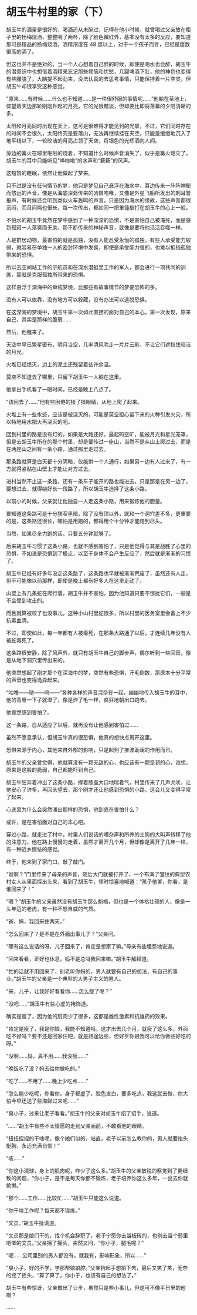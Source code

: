# 胡玉牛村里的家（下）

胡玉牛的酒量是很好的，喝酒还从未醉过，记得在他小时候，就曾喝过父亲放在柜子里的杨梅烧酒，整整喝了两杯，除了脸色微红外，基本没有太多的反应，要知道那可是精品的杨梅烧酒，酒精浓度在 48 度以上，对于一个孩子而言，已经是度数很高的酒了。

但这也并不是绝对的，当一个人心想着自己醉的时候，即使是喝水也会醉，胡玉牛的潜意识中也想借着酒精来忘记那些烦恼和忧愁，几罐啤酒下肚，他的神色也变得有些朦胧了，大脑提不起劲来，没法认真的去思考事情，只能保持着一片空灵，但胡玉牛却很享受这种感觉。

“原来……有时候……什么也不知道……是一件很舒服的事情呢……”他躺在草地上，仰望着天边那轮刚刚升起的月亮，它的光很黯淡，但却要比即将落幕的夕阳清晰的多。

太阳和月亮同时出现在天上，这可是很难得才能见到的光景，不过，它们同时存在的时间不会很久，太阳终究是要落山，无法再继续挂在天空，只能是缓缓地沉入了地平线以下，一轮皎洁的月亮占领了天空，将银色的光辉洒向人间。

旁边的篝火在噼里啪啦的烧着，不知道什么时候声音消失了，似乎是篝火熄灭了，胡玉牛的耳中只能听见“哗啦啦”的水声和“簌簌”的风声。

这短暂的睡眠，依然让他做起了梦来。

只不过是没有任何情节的梦，他只是梦见自己悬浮在海水中，耳边传来一阵阵神秘而悠远的声音，像是从海底深处传来的凶兽咆哮，又像是外星飞船所发出的刺耳警报声，有时候还会听到类似火车轰鸣的声音，只是因为海水的缘故，这些声音都很沉闷，而且间隔也很长，每一次传出，都如同一把重锤敲打在胡玉牛的心上一般。

不怕水的胡玉牛竟然在梦中感到了一种深深的恐惧，不是害怕自己被淹死，而是感到孤寂一人落寞而无助，那不断传来的神秘声音，就像是要将他活活吞噬一样。

人是群居动物，最害怕的就是孤独，没有人能忍受永恒的孤独，有些人承受能力较弱，就容易在单独一人的密封环境中发疯，即使是承受能力强的，也难以抵挡孤独带来的恐惧。

所以去空间站工作的宇航员和在深水潜艇里工作的军人，都会进行一项共同的训练，那就是克服孤独所带来的恐惧。

这样悬浮于深海中的单纯梦境，比那些有故事情节的梦要恐怖的多。

没有人可以依靠，没有地方可以躲藏，没有办法可以逃脱恐惧。

在这深海的梦境中，胡玉牛第一次如此直接的面对自己的本心，第一次发现，原来自己，其实是那样的脆弱……

然后，他醒来了。

天空中早已繁星密布，明月当空，几率清风吹走一片片云彩，不让它们遮挡住皎洁的月光。

火堆已经熄灭，边上的泥土还残留着些许余温。

莫空不知道去了哪里，只留下胡玉牛一人躺在这里。

他拿出手机看了一眼时间，已经是晚上八点了。

“该回去了……”他有些困倦的揉了揉眼睛，从地上爬了起来。

火堆上有一些水迹，应该是被浇灭的，可能是莫空担心留下来的火种引发火灾，所以特地用水把火再浇灭的吧。

回到村里的路是没有灯的，如果是大路还好，最起码空旷，能被月光和星光笼罩，但是去胡玉牛所在的那个村里，却是要传过一座山，当然不是从山上爬过去，而是在两座山之间有一条小路，通过那里走过去。

那条路就算是白天都十分阴暗，仅能供一个人通行，如果另一边有人过来了，有一方就得紧贴在山壁上才能让对方过去。

进村当然不止这一条路，还有一条车子能开的路也能进去，只是那是在另一边了，要想过去，就得绕好长一段路了，所以胡玉牛选择了这条小路。

以前小的时候，父亲就让他独自一人走这条小路，用来锻炼他的胆量。

要知道这条路可是十分狭窄黑暗，除了没有顶以外，就和一个洞穴差不多，更重要的是，这条路还很长，哪怕是用跑的，都得用个十分钟才能跑到尽头。

当然，如果尽全力跑的话，只要五分钟就够了。

后来胡玉牛习惯了这条小路，也就不感到害怕了，只是他觉得与其是战胜了心里的恐惧，不如说是恐惧到了极点，以至于身体不会产生反应了，然后就是渐渐的习惯了。

胡玉牛已经有好多年没走这条路了，这条路也早就被渐渐荒废了，虽然还有人走，但不可能像以前那样，即使是晚上都有好多人在这里走动了。

山壁上有几条蛇在爬行着，胡玉牛并不害怕，因为他知道只要不惊扰它们，一般是不会受到攻击的。

而且就算被咬了也没事儿，这种小山村里蛇很多，所以村里的医务室里会备上不少抗毒血清。

不过，即使如此，每一年都有人被毒死，在那条大路通了以后，才连续几年没有人被蛇毒死了。

这条路很安静，除了风声外，就只有胡玉牛自己的脚步声，偶尔听到一些回音，像是从地下洞穴里传出来的。

他突然想起了刚才那个在深海中的梦，突然有些恐惧，汗毛倒数，那原本十分平常的声音也变得诡异起来。

“咕噜——哒——呜——”各种各样的声音混杂在一起，幽幽地传入胡玉牛的耳中，他的背脊一下子就湿了，像是炸了毛一样，疯狂地朝出口跑去。

他竟然感到害怕了。

这一条路，自从适应了以后，就再没有让他感到害怕过……

虽然不愿意承认，但胡玉牛真的很恐惧，他真的想快点离开这里。

恐惧来源于内心，其他来自外部的影响，只是起到了推波助澜的作用而已。

胡玉牛的父亲曾觉得，他就算没有一颗无敌的心，也应该有一颗坚韧的心，谁想，原来是这般的脆弱，自己都能吓到自己。

胡玉牛狂奔着冲出了这条小路，撑着膝盖大口地喘着气，村里传来了几声犬吠，让他安心了许多，再回头望去，那个刚才还让他感到恐惧的小路，这会儿又变得平常了起来。

心底里为什么会突然涌出那样的恐惧，他到底在害怕什么？

或许，是在害怕面对自己的本心吧。

穿过小路，就走进了村中，村里人们说话的嘈杂声和所养的土狗的大叫声转移了他的注意力，他在路上慢慢的走着，虽然才离开几个月，但却像是离开了几年一样，有一种近乡情怯的感觉。

终于，他来到了家门口，敲了敲门。

“谁啊？”门里传来了母亲的声音，随后大门就被打开了，一个布满了皱纹的典型农村女人从里面探出头来，看到了胡玉牛，顿时惊喜地喊道：“孩子他爹，你看，是谁回来了！”

“嗯？”胡玉牛的父亲虽然没有胡玉牛那么魁梧，但也是一个体格壮硕的人，像是一头年迈的老虎，有一种不怒自威的气质。

“爸、妈，我回来住两天。”

“怎么回来了？是不是在外面出事儿了？”父亲问。

“哪有这么说话的呀，儿子回来了，肯定是想家了嘛。”母亲有些埋怨地说道。

“回来看看，正好也休息，妈不是总叫我回来嘛。”胡玉牛解释道。

“忙的话就不用回来了，别老听你妈的，男人就要有自己的想法，有自己的事业。”胡玉牛的父亲是一个典型的大男子主义的男人。

“来，儿子，让我好好看看你……怎么瘦了呢？”

“没吧……”胡玉牛有些心虚的掩饰道。

确实是瘦了，因为他的肌肉少了很多，这都是雌性激素和抗雄药的效果。

“肯定是瘦了，我是你娘，我能不知道吗，这才出去几个月，就瘦了这么多，外面吃不好吗？要不还是回家住吧，就是路途远些，但好歹你娘我可以给你做些好吃的呀。”

“没啊……妈，真不用……我没瘦……”

“晚饭吃了没？妈去给你做吃的。”

“吃了……不用了……晚上少吃点……”

“怎么能少吃呢，你看你，身子都虚了，脸色发白，要多吃点，我这就去做，你大伯今早还送了些海鲜过来呢……”

“臭小子，过来让老子看看。”胡玉牛的父亲对胡玉牛招了招手，说道。

“……”胡玉牛有些不太情愿的走到父亲面前，不敢看他的眼睛。

“扭扭捏捏的干啥呢，像个娘们似的，站直，老子以前怎么教你的，男人就要抬头挺胸，永远充满自信！”

“咳……”

“你这小混球，身上的肌肉呢，咋少了这么多。”胡玉牛的父亲敏锐的察觉到了更细致的问题，“你小子，是不是每天你都不锻炼，老子培养你这么多年，一出去你就偷懒。”

“那个……工作……比较忙……”胡玉牛只能这么说道。

“你干啥工作呢？每天都不锻炼。”

“文员。”胡玉牛扯谎道。

“文员那是娘们干的，找个机会辞职了，老子宁愿你去当板砖的，也别去当个弱里吧唧的文员。”父亲摇了摇头，突然又问，“你小子，腿毛呢？”

“呃……公司里别的男人都没有，就我有，影响形象，所以……”

“臭小子，好的不学，学那帮娘娘腔。”父亲抬起手想拍下去，最后又笑了笑，无奈的摇了摇头，“算了算了，你小子，也该有自己的想法了。”

胡玉牛有些惊讶，父亲做出了让步，虽然只是些小事儿，但这可不像平日里的他啊？

……
